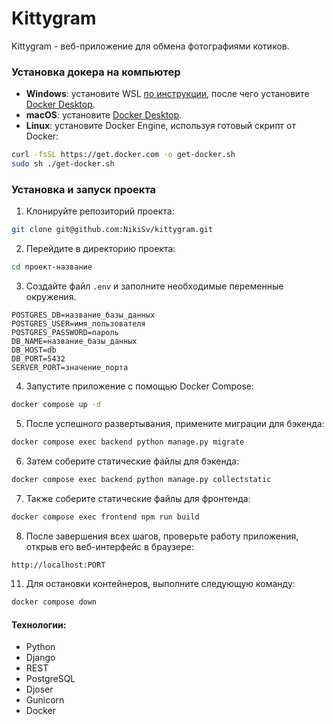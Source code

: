 # Kittygram

Kittygram - веб-приложение для обмена фотографиями котиков.

### Установка докера на компьютер
- **Windows**: установите WSL [по инструкции](https://www.docker.com/products/docker-desktop/), после чего установите [Docker Desktop](https://www.docker.com/products/docker-desktop/). 
- **macOS**: установите [Docker Desktop](https://www.docker.com/products/docker-desktop/). 
- **Linux**: установите Docker Engine, используя готовый скрипт от Docker:

```bash
curl -fsSL https://get.docker.com -o get-docker.sh
sudo sh ./get-docker.sh
```

### Установка и запуск проекта 

1. Клонируйте репозиторий проекта:

```bash
git clone git@github.com:NikiSv/kittygram.git
```

2. Перейдите в директорию проекта:

```bash
cd проект-название
```

3. Создайте файл `.env` и заполните необходимые переменные окружения.

```
POSTGRES_DB=название_базы_данных
POSTGRES_USER=имя_пользователя
POSTGRES_PASSWORD=пароль
DB_NAME=название_базы_данных
DB_HOST=db
DB_PORT=5432
SERVER_PORT=значение_порта
```
4. Запустите приложение с помощью Docker Compose:

```bash
docker compose up -d
```
5. После успешного развертывания, примените миграции для бэкенда:

```bash
docker compose exec backend python manage.py migrate
```

6. Затем соберите статические файлы для бэкенда:

```bash
docker compose exec backend python manage.py collectstatic
```

7. Также соберите статические файлы для фронтенда:

```bash
docker compose exec frontend npm run build
```

8. После завершения всех шагов, проверьте работу приложения, открыв его веб-интерфейс в браузере:

```bash
http://localhost:PORT
```

11. Для остановки контейнеров, выполните следующую команду:

```bash
docker compose down
```

#### Технологии:

- Python
- Django
- REST
- PostgreSQL
- Djoser
- Gunicorn
- Docker
